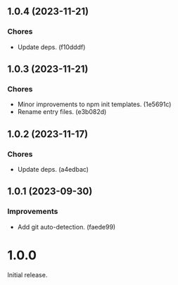 ## 1.0.4 (2023-11-21)

### Chores

- Update deps. (f10dddf)

## 1.0.3 (2023-11-21)

### Chores

- Minor improvements to npm init templates. (1e5691c)
- Rename entry files. (e3b082d)

## 1.0.2 (2023-11-17)

### Chores

- Update deps. (a4edbac)

## 1.0.1 (2023-09-30)

### Improvements

- Add git auto-detection. (faede99)

# 1.0.0

Initial release.

